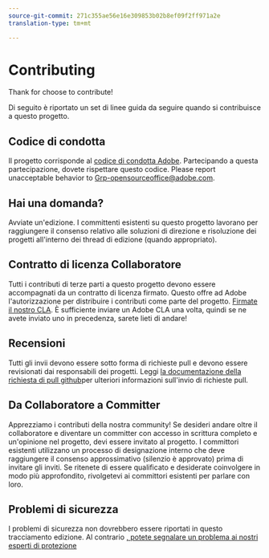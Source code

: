 ```yaml
---
source-git-commit: 271c355ae56e16e309853b02b8ef09f2ff971a2e
translation-type: tm+mt

---
```

# Contributing

Thank for choose to contribute!

Di seguito è riportato un set di linee guida da seguire quando si contribuisce a questo progetto.

## Codice di condotta

Il progetto corrisponde al [codice di condotta Adobe](code-of-conduct.md). Partecipando a questa partecipazione, dovete rispettare questo codice. Please report unacceptable behavior to
[Grp-opensourceoffice@adobe.com](mailto:Grp-opensourceoffice@adobe.com).

## Hai una domanda?

Avviate un'edizione. I committenti esistenti su questo progetto lavorano per raggiungere
il consenso relativo alle soluzioni di direzione e risoluzione dei progetti all'interno dei thread
di edizione (quando appropriato).

## Contratto di licenza Collaboratore

Tutti i contributi di terze parti a questo progetto devono essere accompagnati da un contratto di licenza firmato. Questo offre ad Adobe l'autorizzazione per distribuire i contributi
come parte del progetto. [Firmate il nostro CLA](http://opensource.adobe.com/cla.html). È sufficiente inviare un Adobe CLA una volta, quindi se ne avete inviato uno in precedenza, sarete lieti di andare!

## Recensioni

Tutti gli invii devono essere sotto forma di richieste pull e devono essere revisionati dai responsabili dei progetti. Leggi [la documentazione
della richiesta di pull github](https://help.github.com/articles/about-pull-requests/)per ulteriori informazioni sull'invio di richieste pull.

<!--
Lastly, please follow the [pull request template](PULL_REQUEST_TEMPLATE.md) when
submitting a pull request!
-->

## Da Collaboratore a Committer

Apprezziamo i contributi della nostra community! Se desideri andare oltre il collaboratore
e diventare un committer con accesso in scrittura completo e un'opinione nel progetto, devi essere invitato al progetto. I committori esistenti utilizzano un processo di designazione
interno che deve raggiungere il consenso approssimativo (silenzio è approvato) prima di invitare gli inviti. Se ritenete di essere qualificato e desiderate coinvolgere in modo più approfondito,
rivolgetevi ai committori esistenti per parlare con loro.

## Problemi di sicurezza

I problemi di sicurezza non dovrebbero essere riportati in questo tracciamento edizione. Al contrario [, potete segnalare un problema ai nostri esperti di protezione](https://helpx.adobe.com/security/alertus.html)

